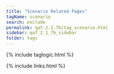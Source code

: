 ```yaml
---
title: "Scenario Related Pages"
tagName: scenario
search: exclude
permalink: qaf-2.1.7b/tag_scenario.html
sidebar: qaf_2_1_7b_sidebar
folder: tags
---
```

{% include taglogic.html %}

{% include links.html %}
